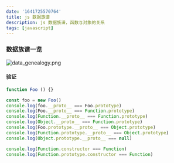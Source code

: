 ```yaml
---
date: '1641725570764'
title: js 数据族谱
description: js 数据族谱，函数与对象的关系
tags: [javascript]
---
```

### 数据族谱一览
![data_genealogy.png](~@assets/image/data_genealogy.png)
#### 验证
```javascript
function Foo () {}

const foo = new Foo()
console.log(foo.__proto__ === Foo.prototype)
console.log(Foo.__proto__ === Function.prototype)
console.log(Function.__proto__ === Function.prototype)
console.log(Object.__proto__ === Function.prototype)
console.log(Foo.prototype.__proto__ === Object.prototype)
console.log(Function.prototype.__proto__ === Object.prototype)
console.log(Object.prototype.__proto__ === null)

console.log(Function.constructor === Function)
console.log(Function.prototype.constructor === Function)
```
